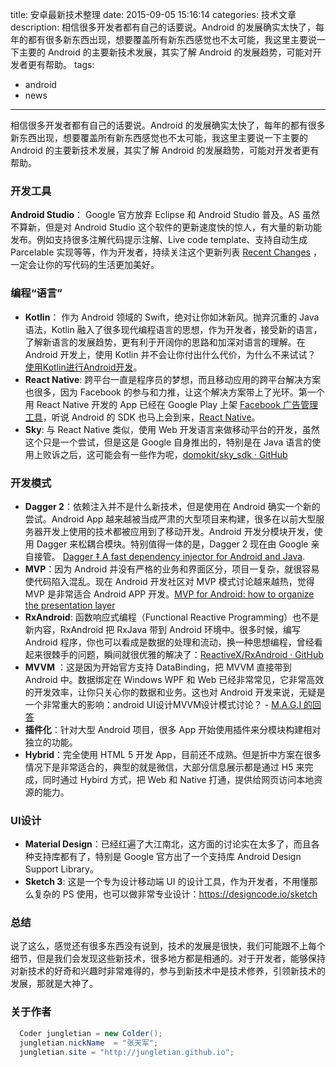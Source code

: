 title: 安卓最新技术整理
date: 2015-09-05 15:16:14
categories: 技术文章
description: 相信很多开发者都有自己的话要说。Android 的发展确实太快了，每年的都有很多新东西出现，想要覆盖所有新东西感觉也不太可能，我这里主要说一下主要的 Android 的主要新技术发展，其实了解 Android 的发展趋势，可能对开发者更有帮助。
tags: 
- android 
- news
---
相信很多开发者都有自己的话要说。Android 的发展确实太快了，每年的都有很多新东西出现，想要覆盖所有新东西感觉也不太可能，我这里主要说一下主要的 Android 的主要新技术发展，其实了解 Android 的发展趋势，可能对开发者更有帮助。
<!--more-->
### 开发工具
**Android Studio**： Google 官方放弃 Eclipse 和 Android Studio 普及。AS 虽然不算新，但是对 Android Studio 这个软件的更新速度快的惊人，有大量的新功能发布。例如支持很多注解代码提示注解、Live code template、支持自动生成 Parcelable 实现等等，作为开发者，持续关注这个更新列表 [Recent Changes](http://tools.android.com/recent) ，一定会让你的写代码的生活更加美好。

### 编程“语言”

* **Kotlin**： 作为 Android 领域的 Swift，绝对让你如沐新风。抛弃沉重的 Java 语法，Kotlin 融入了很多现代编程语言的思想，作为开发者，接受新的语言，了解新语言的发展趋势，更有利于开阔你的思路和加深对语言的理解。在 Android 开发上，使用 Kotlin 并不会让你付出什么代价，为什么不来试试？ [使用Kotlin进行Android开发](http://ragnraok.github.io/using-kotlin-to-write-android-app.html)。
* **React Native**: 跨平台一直是程序员的梦想，而且移动应用的跨平台解决方案也很多，因为 Facebook 的参与和力推，让这个解决方案带上了光环。第一个用 React Native 开发的 App 已经在 Google Play 上架 [Facebook 广告管理工具](https://play.google.com/store/apps/details?id=com.facebook.adsmanager)，听说 Android 的 SDK 也马上会到来，[React Native](https://facebook.github.io/react-native/)。
* **Sky**: 与 React Native 类似，使用 Web 开发语言来做移动平台的开发，虽然这个只是一个尝试，但是这是 Google 自身推出的，特别是在 Java 语言的使用上败诉之后，这可能会有一些作为呢，[domokit/sky_sdk · GitHub](https://github.com/domokit/sky_sdk)


### 开发模式
* **Dagger 2**：依赖注入并不是什么新技术，但是使用在 Android 确实一个新的尝试。Android App 越来越被当成严肃的大型项目来构建，很多在以前大型服务器开发上使用的技术都被应用到了移动开发。Android 开发分模块开发，使用 Dagger 来松耦合模块。特别值得一体的是，Dagger 2 现在由 Google 亲自接管。 [Dagger ‡ A fast dependency injector for Android and Java](http://google.github.io/dagger/).
* **MVP**：因为 Android 并没有严格的业务和界面区分，项目一复杂，就很容易使代码陷入混乱。现在 Android 开发社区对 MVP 模式讨论越来越热，觉得 MVP 是非常适合 Android APP 开发。[MVP for Android: how to organize the presentation layer](http://antonioleiva.com/mvp-android/)
* **RxAndroid**: 函数响应式编程（Functional Reactive Programming）也不是新内容，RxAndroid 把 RxJava 带到 Android 环境中。很多时候，编写 Android 程序，你也可以看成是数据的处理和流动，换一种思想编程，曾经看起来很棘手的问题，瞬间就很优雅的解决了：[ReactiveX/RxAndroid · GitHub](https://github.com/ReactiveX/RxAndroid)
* **MVVM** ：这是因为开始官方支持 DataBinding，把 MVVM 直接带到 Android 中。数据绑定在 Windows WPF 和 Web 已经非常常见，它非常高效的开发效率，让你只关心你的数据和业务。这也对 Android 开发来说，无疑是一个非常重大的影响：android UI设计MVVM设计模式讨论？ - [M.A.G.I 的回答](http://www.zhihu.com/question/30976423/answer/50224601)
* **插件化**：针对大型 Android 项目，很多 App 开始使用插件来分模块构建相对独立的功能。
* **Hybrid**：完全使用 HTML 5 开发 App，目前还不成熟。但是折中方案在很多情况下是非常适合的，典型的就是微信，大部分信息展示都是通过 H5 来完成，同时通过 Hybird 方式，把 Web 和 Native 打通，提供给网页访问本地资源的能力。

### UI设计
* **Material Design**：已经红遍了大江南北，这方面的讨论实在太多了，而且各种支持库都有了，特别是 Google 官方出了一个支持库 Android Design Support Library。
* **Sketch 3**: 这是一个专为设计移动端 UI 的设计工具，作为开发者，不用懂那么复杂的 PS 使用，也可以做非常专业设计：https://designcode.io/sketch

### 总结
说了这么，感觉还有很多东西没有说到，技术的发展是很快，我们可能跟不上每个细节，但是我们会发现这些新技术，很多地方都是相通的。对于开发者，能够保持对新技术的好奇和兴趣时非常难得的，参与到新技术中是技术修养，引领新技术的发展，那就是大神了。
### 关于作者

```java
  Coder jungletian = new Colder();
  jungletian.nickName  = "张天军";
  jungletian.site = "http://jungletian.github.io";
  
```
